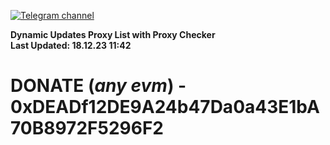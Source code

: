 [![Telegram channel](https://img.shields.io/endpoint?url=https://runkit.io/damiankrawczyk/telegram-badge/branches/master?url=https://t.me/n4z4v0d)](https://t.me/n4z4v0d) 

**Dynamic Updates Proxy List with Proxy Checker**  
**Last Updated: 18.12.23 11:42**

# DONATE (_any evm_) - 0xDEADf12DE9A24b47Da0a43E1bA70B8972F5296F2
